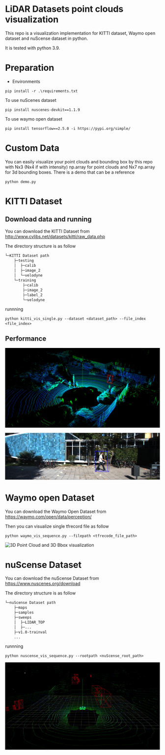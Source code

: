 # LiDAR Datasets point clouds visualization
This repo is a visualization implementation for KITTI dataset, Waymo open dataset and nuScense dataset in python.

It is tested with python 3.9.
# Preparation
* Environments  
```
pip install -r .\requirements.txt
```
To use nuScenes dataset 
```
pip install nuscenes-devkit==1.1.9
```

To use waymo open dataset
```
pip install tensorflow==2.5.0 -i https://pypi.org/simple/
```

# Custom Data
You can easily visualize your point clouds and bounding box by this repo with Nx3 (Nx4 if with intensity) np.array for point clouds and Nx7 np.array for 3d bounding boxes.
There is a demo that can be a reference

```
python demo.py
```

# KITTI Dataset
## Download data and running

You can download the KITTI Dataset from http://www.cvlibs.net/datasets/kitti/raw_data.php

The directory structure is as follow
```
└─KITTI Dataset path
    ├─testing
    │  ├─calib
    │  ├─image_2
    │  └─velodyne
    └─training
        ├─calib
        ├─image_2
        ├─label_2
        └─velodyne
```

runnning
```
python kitti_vis_single.py --dataset <dataset_path> --file_index <file_index>
```
## Performance

![3D Point Cloud and 3D Bbox visualization](./demo/kitti_3d.png)

![2D visualization by project 3d bbox to 2d](./demo/kitti_2d.png)

# Waymo open Dataset
You can download the Waymo Open Dataset from https://waymo.com/open/data/perception/

Then you can visualize single tfrecord file as follow

```
python waymo_vis_sequence.py --filepath <tfrecode_file_path>
```
![3D Point Cloud and 3D Bbox visualization](./demo/waymo_vis.gif)

# nuScense Dataset
You can download the nuScense Dataset from https://www.nuscenes.org/download

The directory structure is as follow
```
└─nuScense Dataset path
    ├─maps
    ├─samples
    ├─sweeps
    │  ├─LIDAR_TOP
    │  ├─...   
    ├─v1.0-trainval
    ...

```
runnning
```
python nuscense_vis_sequence.py --rootpath <nuScense_root_path>
```
![3D Point Cloud and 3D Bbox visualization](./demo/nuScense_vis.gif)



